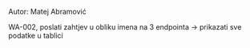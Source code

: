 Autor: Matej Abramović

WA-002, poslati zahtjev u obliku imena na 3 endpointa -> prikazati sve podatke u tablici